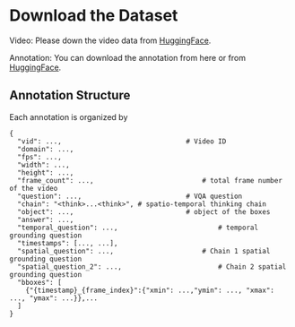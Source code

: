 # **Download the Dataset**

Video: Please down the video data from [HuggingFace](https://huggingface.co/datasets/V-STaR-Bench/V-STaR).

Annotation: You can download the annotation from here or from [HuggingFace](https://huggingface.co/datasets/V-STaR-Bench/V-STaR).

## Annotation Structure

Each annotation is organized by

```
{
  "vid": ...,								# Video ID
  "domain": ..., 
  "fps": ..., 
  "width": ..., 
  "height": ..., 
  "frame_count": ..., 							# total frame number of the video
  "question": ..., 							# VQA question
  "chain": "<think>...<think>", # spatio-temporal thinking chain
  "object": ..., 							# object of the boxes
  "answer": ..., 
  "temporal_question": ..., 						# temporal grounding question
  "timestamps": [..., ...], 
  "spatial_question": ..., 						# Chain 1 spatial grounding question
  "spatial_question_2": ..., 						# Chain 2 spatial grounding question	
  "bboxes": [
	{"{timestamp}_{frame_index}":{"xmin": ...,"ymin": ..., "xmax": ..., "ymax": ...}},...
  ]
}
```

